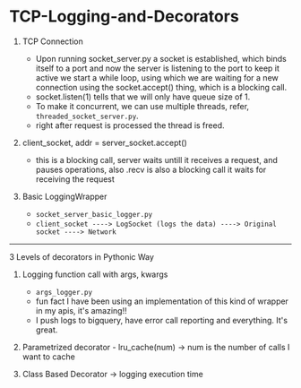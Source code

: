 # TCP-Logging-and-Decorators

1. TCP Connection
    - Upon running socket_server.py a socket is established, which binds itself to a port
    and now the server is listening to the port
    to keep it active we start a while loop, using which we are waiting for a new connection using the socket.accept() thing, which is a blocking call.
    - socket.listen(1) tells that we will only have queue size of 1.
    - To make it concurrent, we can use multiple threads, refer, `threaded_socket_server.py`.
    - right after request is processed the thread is freed.

2. client_socket, addr = server_socket.accept()
    - this is a blocking call, server waits untill it receives a request, and pauses operations, also .recv is also a blocking call it waits for receiving the request

3. Basic LoggingWrapper
    - `socket_server_basic_logger.py`
    - `client_socket ----> LogSocket (logs the data) ----> Original socket ----> Network`

---
3 Levels of decorators in Pythonic Way

1. Logging function call with args, kwargs
    - `args_logger.py`
    - fun fact I have been using an implementation of this kind of wrapper in my apis, it's amazing!!
    - I push logs to bigquery, have error call reporting and everything. It's great.

2. Parametrized decorator - lru_cache(num) -> num is the number of calls I want to cache
3. Class Based Decorator -> logging execution time